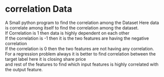 # correlation Data
A Small python program to find the correlation among the Dataset
Here data is correlate among itself to find the correlation among the dataset.<br>
If Correlation is 1 then data is highly dependent on each other <br>
If the correlation is -1 then it is the two features are having the negative correlation <br>
If the correlation is 0 then the two features are not having any correlation. <br>
For a regression problem always it is better to find correlation between the target label here it is closing share price <br>
and rest of the features to find which input features is highly correlated with the output feature.

